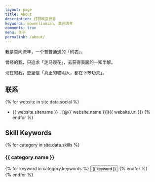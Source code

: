 ```yaml
---
layout: page
title: About
description: 打码改变世界
keywords: mowenliunian, 莫问流年
comments: true
menu: 关于
permalink: /about/
---
```


我是莫问流年，一个普普通通的「码农」。

曾经的我，只追求「走马观花」，去获得表面的一知半解。

现在的我，更坚信「真正的聪明人，都在下笨功夫」。

## 联系

{% for website in site.data.social %}
* {{ website.sitename }}：[@{{ website.name }}]({{ website.url }})
{% endfor %}

## Skill Keywords

{% for category in site.data.skills %}
### {{ category.name }}
<div class="btn-inline">
{% for keyword in category.keywords %}
<button class="btn btn-outline" type="button">{{ keyword }}</button>
{% endfor %}
</div>
{% endfor %}
